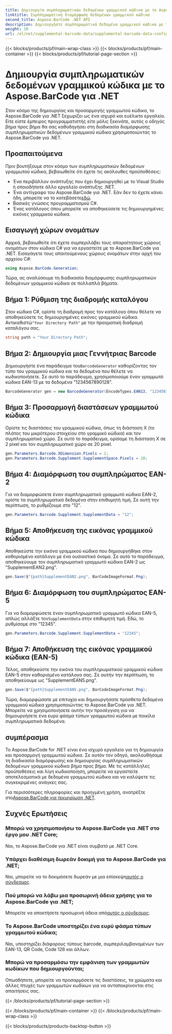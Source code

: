```yaml
---
title: Δημιουργία συμπληρωματικών δεδομένων γραμμικού κώδικα με το Aspose.BarCode για .NET
linktitle: Συμπληρωματική διαμόρφωση δεδομένων γραμμικού κώδικα
second_title: Aspose.BarCode .NET API
description: Δημιουργήστε συμπληρωματικά δεδομένα γραμμικού κώδικα με το Aspose.BarCode για .NET. Προσαρμόστε τους γραμμικούς κώδικες EAN-2 και EAN-5 χωρίς κόπο. Οδηγός βήμα προς βήμα για προγραμματιστές .NET.
weight: 10
url: /el/net/supplemental-barcode-data/supplemental-barcode-data-configuration/
---
```


{{< blocks/products/pf/main-wrap-class >}}
{{< blocks/products/pf/main-container >}}
{{< blocks/products/pf/tutorial-page-section >}}

# Δημιουργία συμπληρωματικών δεδομένων γραμμικού κώδικα με το Aspose.BarCode για .NET


Στον κόσμο της δημιουργίας και προσαρμογής γραμμωτού κώδικα, το Aspose.BarCode για .NET ξεχωρίζει ως ένα ισχυρό και ευέλικτο εργαλείο. Είτε είστε έμπειρος προγραμματιστής είτε μόλις ξεκινάτε, αυτός ο οδηγός βήμα προς βήμα θα σας καθοδηγήσει στη διαδικασία διαμόρφωσης συμπληρωματικών δεδομένων γραμμικού κώδικα χρησιμοποιώντας το Aspose.BarCode για .NET. 

## Προαπαιτούμενα

Πριν βουτήξουμε στον κόσμο των συμπληρωματικών δεδομένων γραμμωτού κώδικα, βεβαιωθείτε ότι έχετε τις ακόλουθες προϋποθέσεις:

- Ένα περιβάλλον ανάπτυξης που έχει δημιουργηθεί με το Visual Studio ή οποιοδήποτε άλλο εργαλείο ανάπτυξης .NET.
-  Ένα αντίγραφο του Aspose.BarCode για .NET. Εάν δεν το έχετε κάνει ήδη, μπορείτε να το κατεβάσετε[εδώ](https://releases.aspose.com/barcode/net/).
- Βασικές γνώσεις προγραμματισμού C#.
- Ένας κατάλογος όπου μπορείτε να αποθηκεύσετε τις δημιουργημένες εικόνες γραμμικού κώδικα.

## Εισαγωγή χώρων ονομάτων

Αρχικά, βεβαιωθείτε ότι έχετε συμπεριλάβει τους απαραίτητους χώρους ονομάτων στον κώδικα C# για να εργαστείτε με το Aspose.BarCode για .NET. Εισαγάγετε τους απαιτούμενους χώρους ονομάτων στην αρχή του αρχείου C#:

```csharp
using Aspose.BarCode.Generation;
```

Τώρα, ας αναλύσουμε τη διαδικασία διαμόρφωσης συμπληρωματικών δεδομένων γραμμικού κώδικα σε πολλαπλά βήματα.

## Βήμα 1: Ρύθμιση της διαδρομής καταλόγου

 Στον κώδικα C#, ορίστε τη διαδρομή προς τον κατάλογο όπου θέλετε να αποθηκεύσετε τις δημιουργημένες εικόνες γραμμικού κώδικα. Αντικαθιστώ`"Your Directory Path"` με την πραγματική διαδρομή καταλόγου σας.

```csharp
string path = "Your Directory Path";
```

## Βήμα 2: Δημιουργία μιας Γεννήτριας Barcode

 Δημιουργήστε ένα παράδειγμα του`BarcodeGenerator` καθορίζοντας τον τύπο του γραμμικού κώδικα και τα δεδομένα που θέλετε να κωδικοποιήσετε. Σε αυτό το παράδειγμα, χρησιμοποιούμε έναν γραμμωτό κώδικα EAN-13 με τα δεδομένα "1234567890128".

```csharp
BarcodeGenerator gen = new BarcodeGenerator(EncodeTypes.EAN13, "1234567890128");
```

## Βήμα 3: Προσαρμογή διαστάσεων γραμμωτού κώδικα

Ορίστε τις διαστάσεις του γραμμικού κώδικα, όπως τη διάσταση Χ (το πλάτος του μικρότερου στοιχείου στο γραμμικό κώδικα) και τον συμπληρωματικό χώρο. Σε αυτό το παράδειγμα, ορίσαμε τη διάσταση X σε 2 pixel και τον συμπληρωματικό χώρο σε 20 pixel.

```csharp
gen.Parameters.Barcode.XDimension.Pixels = 2;
gen.Parameters.Barcode.Supplement.SupplementSpace.Pixels = 20;
```

## Βήμα 4: Διαμόρφωση του συμπληρώματος EAN-2

Για να διαμορφώσετε έναν συμπληρωματικό γραμμωτό κώδικα EAN-2, ορίστε τα συμπληρωματικά δεδομένα στην επιθυμητή τιμή. Σε αυτή την περίπτωση, το ρυθμίζουμε στο "12". 

```csharp
gen.Parameters.Barcode.Supplement.SupplementData = "12";
```

## Βήμα 5: Αποθήκευση της εικόνας γραμμικού κώδικα

Αποθηκεύστε την εικόνα γραμμικού κώδικα που δημιουργήθηκε στον καθορισμένο κατάλογο με ένα ουσιαστικό όνομα. Σε αυτό το παράδειγμα, αποθηκεύουμε τον συμπληρωματικό γραμμωτό κώδικα EAN-2 ως "SupplementEAN2.png".

```csharp
gen.Save($"{path}SupplementEAN2.png", BarCodeImageFormat.Png);
```

## Βήμα 6: Διαμόρφωση του συμπληρώματος EAN-5

 Για να διαμορφώσετε έναν συμπληρωματικό γραμμωτό κώδικα EAN-5, απλώς αλλάξτε τον`SupplementData` στην επιθυμητή τιμή. Εδώ, το ρυθμίσαμε στο "12345".

```csharp
gen.Parameters.Barcode.Supplement.SupplementData = "12345";
```

## Βήμα 7: Αποθήκευση της εικόνας γραμμικού κώδικα (EAN-5)

Τέλος, αποθηκεύστε την εικόνα του συμπληρωματικού γραμμικού κώδικα EAN-5 στον καθορισμένο κατάλογο σας. Σε αυτήν την περίπτωση, το αποθηκεύουμε ως "SupplementEAN5.png".

```csharp
gen.Save($"{path}SupplementEAN5.png", BarCodeImageFormat.Png);
```

Τώρα, διαμορφώσατε με επιτυχία και δημιουργήσατε πρόσθετα δεδομένα γραμμικού κώδικα χρησιμοποιώντας το Aspose.BarCode για .NET. Μπορείτε να χρησιμοποιήσετε αυτήν την προσέγγιση για να δημιουργήσετε ένα ευρύ φάσμα τύπων γραμμωτού κώδικα με ποικίλα συμπληρωματικά δεδομένα.

## συμπέρασμα

Το Aspose.BarCode for .NET είναι ένα ισχυρό εργαλείο για τη δημιουργία και προσαρμογή γραμμωτού κώδικα. Σε αυτόν τον οδηγό, ακολουθήσαμε τη διαδικασία διαμόρφωσης και δημιουργίας συμπληρωματικών δεδομένων γραμμικού κώδικα βήμα προς βήμα. Με τις κατάλληλες προϋποθέσεις και λίγη κωδικοποίηση, μπορείτε να εργαστείτε αποτελεσματικά με δεδομένα γραμμωτού κώδικα και να καλύψετε τις συγκεκριμένες ανάγκες σας.

 Για περισσότερες πληροφορίες και προηγμένη χρήση, ανατρέξτε στο[Aspose.BarCode για τεκμηρίωση .NET](https://reference.aspose.com/barcode/net/).

## Συχνές Ερωτήσεις

### Μπορώ να χρησιμοποιήσω το Aspose.BarCode για .NET στο έργο μου .NET Core;
Ναι, το Aspose.BarCode για .NET είναι συμβατό με .NET Core.

### Υπάρχει διαθέσιμη δωρεάν δοκιμή για το Aspose.BarCode για .NET;
 Ναι, μπορείτε να το δοκιμάσετε δωρεάν με μια επίσκεψη[αυτός ο σύνδεσμος](https://releases.aspose.com/).

### Πού μπορώ να λάβω μια προσωρινή άδεια χρήσης για το Aspose.BarCode για .NET;
 Μπορείτε να αποκτήσετε προσωρινή άδεια από[αυτός ο σύνδεσμος](https://purchase.aspose.com/temporary-license/).

### Το Aspose.BarCode υποστηρίζει ένα ευρύ φάσμα τύπων γραμμωτού κώδικα;
Ναι, υποστηρίζει διάφορους τύπους barcode, συμπεριλαμβανομένων των EAN-13, QR Code, Code 128 και άλλων.

### Μπορώ να προσαρμόσω την εμφάνιση των γραμμωτών κωδίκων που δημιουργούνται;
Οπωσδήποτε, μπορείτε να προσαρμόσετε τις διαστάσεις, τα χρώματα και άλλες πτυχές των γραμμωτών κωδίκων για να ανταποκρίνονται στις απαιτήσεις σας.

{{< /blocks/products/pf/tutorial-page-section >}}

{{< /blocks/products/pf/main-container >}}
{{< /blocks/products/pf/main-wrap-class >}}

{{< blocks/products/products-backtop-button >}}
